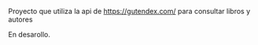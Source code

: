 Proyecto que utiliza la api de https://gutendex.com/ para consultar libros y autores

En desarollo.
